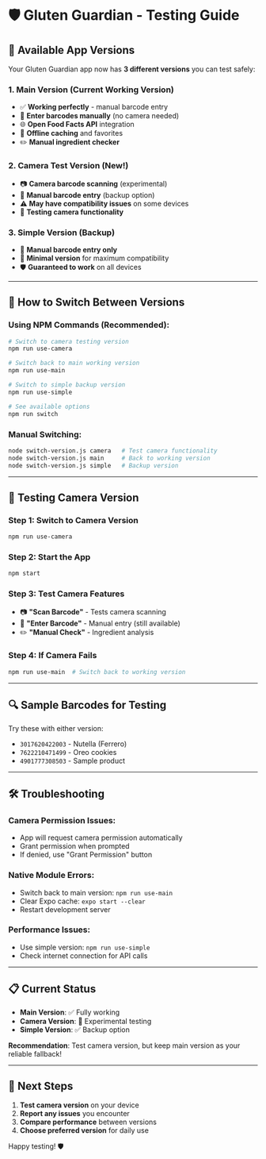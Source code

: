 # 🛡️ Gluten Guardian - Testing Guide

## 📱 Available App Versions

Your Gluten Guardian app now has **3 different versions** you can test safely:

### 1. **Main Version** (Current Working Version)
- ✅ **Working perfectly** - manual barcode entry
- 🔢 **Enter barcodes manually** (no camera needed)
- 🌐 **Open Food Facts API** integration
- 💾 **Offline caching** and favorites
- ✏️ **Manual ingredient checker**

### 2. **Camera Test Version** (New!)
- 📷 **Camera barcode scanning** (experimental)
- 🔢 **Manual barcode entry** (backup option)
- ⚠️ **May have compatibility issues** on some devices
- 🧪 **Testing camera functionality**

### 3. **Simple Version** (Backup)
- 🔢 **Manual barcode entry only**
- 📱 **Minimal version** for maximum compatibility
- 🛡️ **Guaranteed to work** on all devices

---

## 🔄 How to Switch Between Versions

### Using NPM Commands (Recommended):
```bash
# Switch to camera testing version
npm run use-camera

# Switch back to main working version  
npm run use-main

# Switch to simple backup version
npm run use-simple

# See available options
npm run switch
```

### Manual Switching:
```bash
node switch-version.js camera   # Test camera functionality
node switch-version.js main     # Back to working version
node switch-version.js simple   # Backup version
```

---

## 🧪 Testing Camera Version

### Step 1: Switch to Camera Version
```bash
npm run use-camera
```

### Step 2: Start the App
```bash
npm start
```

### Step 3: Test Camera Features
- 📷 **"Scan Barcode"** - Tests camera scanning
- 🔢 **"Enter Barcode"** - Manual entry (still available)
- ✏️ **"Manual Check"** - Ingredient analysis

### Step 4: If Camera Fails
```bash
npm run use-main  # Switch back to working version
```

---

## 🔍 Sample Barcodes for Testing

Try these with either version:
- `3017620422003` - Nutella (Ferrero)
- `7622210471499` - Oreo cookies  
- `4901777308503` - Sample product

---

## 🛠️ Troubleshooting

### Camera Permission Issues:
- App will request camera permission automatically
- Grant permission when prompted
- If denied, use "Grant Permission" button

### Native Module Errors:
- Switch back to main version: `npm run use-main`
- Clear Expo cache: `expo start --clear`
- Restart development server

### Performance Issues:
- Use simple version: `npm run use-simple`
- Check internet connection for API calls

---

## 📋 Current Status

- **Main Version**: ✅ Fully working
- **Camera Version**: 🧪 Experimental testing  
- **Simple Version**: ✅ Backup option

**Recommendation**: Test camera version, but keep main version as your reliable fallback!

---

## 🚀 Next Steps

1. **Test camera version** on your device
2. **Report any issues** you encounter  
3. **Compare performance** between versions
4. **Choose preferred version** for daily use

Happy testing! 🛡️

